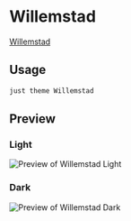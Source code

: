 # Willemstad

[Willemstad](https://notes.tingmelvin.com/ER-Resources/ER2PUB/ER2PUB-01-AboutMe)

## Usage

```bash
just theme Willemstad
```

## Preview

### Light

![Preview of Willemstad Light](preview-light.png)

### Dark

![Preview of Willemstad Dark](preview-dark.png)
